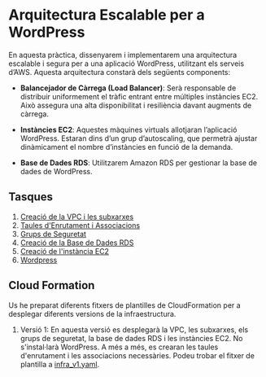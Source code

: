 # Arquitectura Escalable per a WordPress

En aquesta pràctica, dissenyarem i implementarem una arquitectura escalable i segura per a una aplicació WordPress, utilitzant els serveis d’AWS. Aquesta arquitectura constarà dels següents components:

- **Balancejador de Càrrega (Load Balancer)**: Serà responsable de distribuir uniformement el tràfic entrant entre múltiples instàncies EC2. Això assegura una alta disponibilitat i resiliència davant augments de càrrega.

- **Instàncies EC2**: Aquestes màquines virtuals allotjaran l’aplicació WordPress. Estaran dins d’un grup d’autoscaling, que permetrà ajustar dinàmicament el nombre d’instàncies en funció de la demanda.

- **Base de Dades RDS**: Utilitzarem Amazon RDS per gestionar la base de dades de WordPress.

## Tasques

1. [Creació de la VPC i les subxarxes](./vpc-networking.md)
2. [Taules d'Enrutament i Associacions](./routing.md)
3. [Grups de Seguretat](./security.md)
4. [Creació de la Base de Dades RDS](./rds.md)
5. [Creació de l'instància EC2](./ec2.md)
6. [Wordpress](./wordpress.md)

## Cloud Formation

Us he preparat diferents fitxers de plantilles de CloudFormation per a desplegar diferents versions de la infraestructura.

1. Versió 1: En aquesta versió es desplegarà la VPC, les subxarxes, els grups de seguretat, la base de dades RDS i les instàncies EC2. No s'instal·larà WordPress. A més a més, es crearan les taules d'enrutament i les associacions necessàries. Podeu trobar el fitxer de plantilla a [infra_v1.yaml](../src/wordpress/infra_v1.yaml).